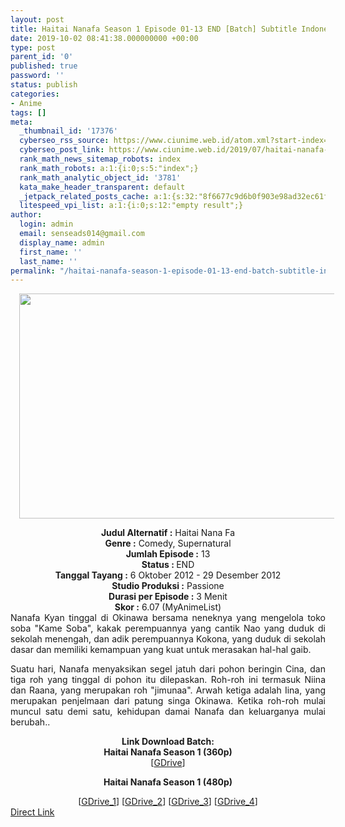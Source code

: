 ```yaml
---
layout: post
title: Haitai Nanafa Season 1 Episode 01-13 END [Batch] Subtitle Indonesia
date: 2019-10-02 08:41:38.000000000 +00:00
type: post
parent_id: '0'
published: true
password: ''
status: publish
categories:
- Anime
tags: []
meta:
  _thumbnail_id: '17376'
  cyberseo_rss_source: https://www.ciunime.web.id/atom.xml?start-index=2851&max-results=150
  cyberseo_post_link: https://www.ciunime.web.id/2019/07/haitai-nanafa-season-1-episode-01-13.html
  rank_math_news_sitemap_robots: index
  rank_math_robots: a:1:{i:0;s:5:"index";}
  rank_math_analytic_object_id: '3781'
  kata_make_header_transparent: default
  _jetpack_related_posts_cache: a:1:{s:32:"8f6677c9d6b0f903e98ad32ec61f8deb";a:2:{s:7:"expires";i:1663342329;s:7:"payload";a:0:{}}}
  litespeed_vpi_list: a:1:{i:0;s:12:"empty result";}
author:
  login: admin
  email: senseads014@gmail.com
  display_name: admin
  first_name: ''
  last_name: ''
permalink: "/haitai-nanafa-season-1-episode-01-13-end-batch-subtitle-indonesia/"
---
```

<div class="separator" style="clear: both; text-align: center;"><a href="https://1.bp.blogspot.com/-97GD7_AeJPo/XRr9FlYXhMI/AAAAAAAAalg/AyNwuP18tlweGdlfWI-DY-Kg9WC7Z8E4QCLcBGAs/s1600/Haitai%2BNanafa%2BSeason%2B1.jpg" imageanchor="1" style="margin-left: 1em; margin-right: 1em;"><img border="0" data-original-height="720" data-original-width="1280" height="360" src="{{ site.baseurl }}/assets/2019/10/Haitai%2BNanafa%2BSeason%2B1.jpg" width="640" /></a></div>
<p>
<div style="text-align: center;"><b>Judul</b><b><b> Alternatif</b> :</b> Haitai Nana Fa</div>
<div style="text-align: center;"><b><b>Genre :</b></b> Comedy, Supernatural</div>
<div style="text-align: center;"><b>Jumlah Episode :</b> 13<br /><b>Status :&nbsp;</b>END<br /><b>Tanggal Tayang :</b>&nbsp;6 Oktober 2012 - 29 Desember 2012<br /><b>Studio Produksi :</b> Passione<br /><b>Durasi per Episode :</b> 3 Menit</div>
<div style="text-align: center;"><b>Skor :</b> 6.07 (MyAnimeList)</div>
<div style="text-align: center;"></div>
<div style="text-align: justify;">Nanafa Kyan tinggal di Okinawa bersama neneknya yang mengelola toko soba "Kame Soba", kakak perempuannya yang cantik Nao yang duduk di sekolah menengah, dan adik perempuannya Kokona, yang duduk di sekolah dasar dan memiliki kemampuan yang kuat untuk merasakan hal-hal gaib.</p>
<p>Suatu hari, Nanafa menyaksikan segel jatuh dari pohon beringin Cina, dan tiga roh yang tinggal di pohon itu dilepaskan. Roh-roh ini termasuk Niina dan Raana, yang merupakan roh "jimunaa". Arwah ketiga adalah Iina, yang merupakan penjelmaan dari patung singa Okinawa. Ketika roh-roh mulai muncul satu demi satu, kehidupan damai Nanafa dan keluarganya mulai berubah..</p></div>
<div style="text-align: justify;"></div>
<div style="text-align: justify;"></div>
<div style="text-align: center;"><b>Link Download Batch:</b></div>
<div style="text-align: center;">
<div style="text-align: center;"><b>Haitai Nanafa Season 1 (360p)</b></div>
<div style="text-align: center;">[<a href="https://drive.google.com/uc?id=1Rdlaidxy3wWsHL56crvkM5cCT_6CiwVI" target="_blank" rel="noopener">GDrive</a>]</p>
</div>
<p><b>Haitai Nanafa Season 1 (480p)</b></div>
<div style="text-align: center;">[<a href="https://drive.google.com/uc?id=1B_aqwaDbR1xRVVAbblYrg9ka1fzsvXHo" target="_blank" rel="noopener">GDrive_1</a>] [<a href="https://drive.google.com/uc?id=1mCab4cYOfw2CA9UkuCHynLsPPBokasi-" target="_blank" rel="noopener">GDrive_2</a>] [<a href="http://drive.google.com/uc?id=1Rdlaidxy3wWsHL56crvkM5cCT_6CiwVI" target="_blank" rel="noopener">GDrive_3</a>] [<a href="https://drive.google.com/uc?id=1G46OFsFASF7u8iry0VhQRnf-etaGRYzI" target="_blank" rel="noopener">GDrive_4</a>]</div>
<link rel="stylesheet" href="https://cdnjs.cloudflare.com/ajax/libs/font-awesome/4.7.0/css/font-awesome.min.css" />
<div class="divbtn"> <a href="https://handymansurrender.com/fihup8buzv?key=94550f7ce39444073321dde3b8782f97" class="btn"><i class="fa fa-download"></i> Direct Link</a> </div>
